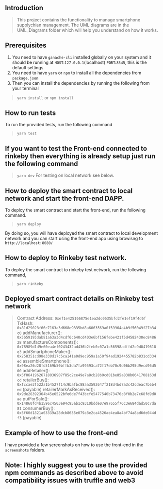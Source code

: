 ## Introduction
> This project contains the functionality to manage smartphone supplychian management.
The UML diagrams are in the UML_Diagrams folder which will help you understand on how it works.


## Prerequisites
1. You need to have `ganache-cli` installed globally on your system and it should be running
at `HOST`:`127.0.0.1`(localhost) `PORT`:`8545`, this is the default settings.
2. You need to have `yarn` or `npm` to install all the dependencies from `package.json`
3. Then you can install the dependencies by running the following from your terminal
> `yarn install` or `npm install`

## How to run tests
To run the provided tests, run the following command
> `yarn test`

## If you want to test the Front-end connected to rinkeby then everything is already setup just run the following command
> `yarn dev`
For testing on local network see below.

## How to deploy the smart contract to local network and start the front-end DAPP.
To deploy the smart contract and start the front-end, run the following command.
> `yarn deploy`

By doing so, you will have deployed the smart contract to local development network and you can
start using the front-end app using browisng to `http://localhost:8080/`

## How to deploy to Rinkeby test network.
To deploy the smart contract to rinkeby test network, run the following command,
> `yarn rinkeby`

## Deployed smart contract details on Rinkeby test network

> Contract Address: `0xef1e425166875e1ea2dc0635bfd2fe1ef19f4d6f`
> TxHash: `0x81d29028f66c7163a3d668e9335bd8a6063569a0f59964a4b9f56049f27b34c0`
> addManufacturer(): `0x5b59195dab81a63a3d4cdf6c640cd403e6bf156febe421f5d4582430ec848628`
> manufactureComponents(): `0x78989d1d9e60ea4ef0243432ad436b2feb0c07a1c56598adffd2c9d0419618e3`
> addSmartphoneMaker(): `0x258351cd98e330d17c5ca141e0d9ec959a1a50f94ad1924455782b831cd334ed`
> assembleSmartphone(): `0x98ea26d28fd5169b50bffb3da7fa99593ca72f17eb70c9d06b295d9ecd96d500`
> addRetailer(): `0x5f06419626718036907f85c2ce49e7a8cb28b0cd01be85a838b0641708163dcd`
> retailerBuy(): `0xfccae3f522a1b4527f14c9bafbc88aa3592647f218d4bd7a3c42cdeac7b6b4ed` (payable)
> retailerMarkAsReceived(): `0x9de26392364b45e6522bfe6de7f43bcfe5477540b73476c8f0b2e7c68fd9d0ae`
> putForSale(): `0x14860fd4b1596c4503e94c95ab1c9310bdde07e97655f76c3e684dad50c7da81`
> consumerBuy(): `0x5f60d1821a63339a28dcb8635e079a8e2ca4526ae4ea8a4bf74a8ad6de044df3` (payable)

## Example of how to use the front-end
I have provided a few screenshots on how to use the front-end in the `screenshots` folders.

## Note: I highly suggest you to use the provided npm commands as described above to avoid compatibility issues with truffle and web3